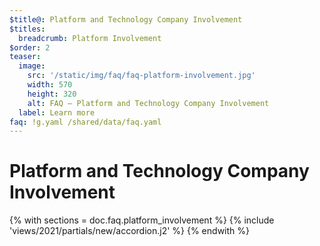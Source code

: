 ```yaml
---
$title@: Platform and Technology Company Involvement
$titles:
  breadcrumb: Platform Involvement
$order: 2
teaser:
  image:
    src: '/static/img/faq/faq-platform-involvement.jpg'
    width: 570
    height: 320
    alt: FAQ – Platform and Technology Company Involvement
  label: Learn more
faq: !g.yaml /shared/data/faq.yaml
---
```


# Platform and Technology Company Involvement

{% with sections = doc.faq.platform_involvement %}
{% include 'views/2021/partials/new/accordion.j2' %}
{% endwith %}
